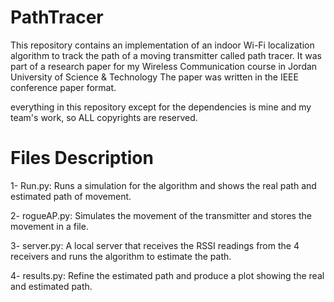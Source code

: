 # PathTracer
This repository contains an implementation of an indoor Wi-Fi localization algorithm to track the path of a moving transmitter called path tracer.
It was part of a research paper for my Wireless Communication course in Jordan University of Science & Technology
The paper was written in the IEEE conference paper format. 

everything in this repository except for the dependencies is mine and my team's work, so ALL copyrights are reserved.

# Files Description

1- Run.py: Runs a simulation for the algorithm and shows the real path and estimated path of movement.

2- rogueAP.py: Simulates the movement of the transmitter and stores the movement in a file.

3- server.py: A local server that receives the RSSI readings from the 4 receivers and runs the algorithm to estimate the path.

4- results.py: Refine the estimated path and produce a plot showing the real and estimated path.

